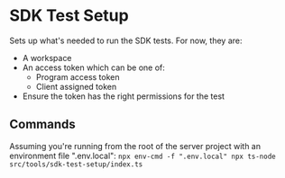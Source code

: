 # SDK Test Setup

Sets up what's needed to run the SDK tests. For now, they are:

- A workspace
- An access token which can be one of:
  - Program access token
  - Client assigned token
- Ensure the token has the right permissions for the test

## Commands

Assuming you're running from the root of the server project with an environment file ".env.local":
`npx env-cmd -f ".env.local" npx ts-node src/tools/sdk-test-setup/index.ts`
